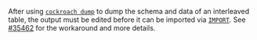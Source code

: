 After using [`cockroach dump`](cockroach-dump.html) to dump the schema and data of an interleaved table, the output must be edited before it can be imported via [`IMPORT`](import.html). See [#35462](https://github.com/cockroachdb/cockroach/issues/35462) for the workaround and more details.
